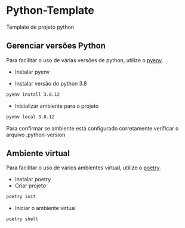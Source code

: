 # Python-Template
Template de projeto python

## Gerenciar versões Python
Para facilitar o uso de várias versões de python, utilize o [pyenv](https://github.com/pyenv/pyenv).
- Instalar pyenv

- Instalar versão do python 3.8
````bash
pyenv install 3.8.12
````
- Inicializar ambiente para o projeto
````bash
pyenv local 3.8.12
````
Para confirmar se ambiente está configurado corretamente verificar o arquivo .python-version

## Ambiente virtual
Para facilitar o uso de vários ambientes virtual, utilize o [poetry](https://python-poetry.org/).
- Instalar poetry
- Criar projeto
````bash
poetry init
````
- Iniciar o ambiente virtual
````bash
poetry shell
````
